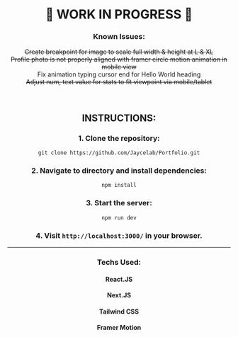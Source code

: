 <div align="center">

# 🚧 WORK IN PROGRESS 🚧

### Known Issues:

~~Create breakpoint for image to scale full width & height at L & XL~~ \
~~Profile photo is not properly aligned with framer circle motion animation in mobile view~~ \
Fix animation typing cursor end for Hello World heading \
~~Adjust num, text value for stats to fit viewpoint via mobile/tablet~~

<br>

## INSTRUCTIONS:

### 1. Clone the repository:

`git clone https://github.com/Jaycelab/Portfolio.git`

### 2. Navigate to directory and install dependencies:

`npm install`

### 3. Start the server:

`npm run dev`

### 4. Visit `http://localhost:3000/` in your browser.

<hr>

### Techs Used:

#### React.JS

#### Next.JS

#### Tailwind CSS

#### Framer Motion

</div>
